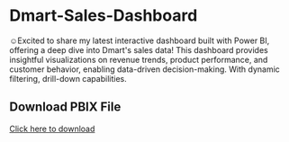 # Dmart-Sales-Dashboard
☺️Excited to share my latest interactive dashboard built with Power BI, offering a deep dive into Dmart's sales data! This dashboard provides insightful visualizations on revenue trends, product performance, and customer behavior, enabling data-driven decision-making. With dynamic filtering, drill-down capabilities.

## Download PBIX File  
[Click here to download](your-onedrive-link-here)
